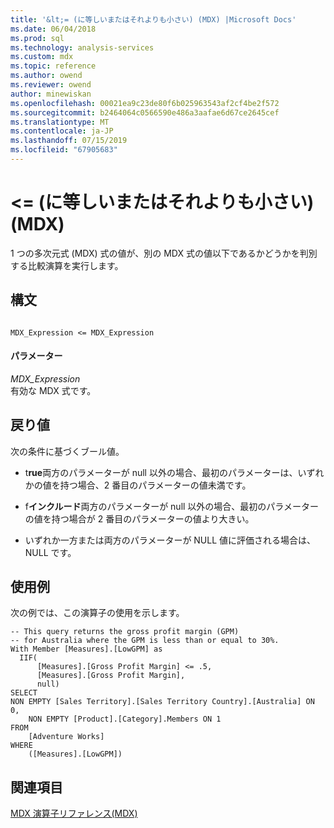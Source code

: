 ```yaml
---
title: '&lt;= (に等しいまたはそれよりも小さい) (MDX) |Microsoft Docs'
ms.date: 06/04/2018
ms.prod: sql
ms.technology: analysis-services
ms.custom: mdx
ms.topic: reference
ms.author: owend
ms.reviewer: owend
author: minewiskan
ms.openlocfilehash: 00021ea9c23de80f6b025963543af2cf4be2f572
ms.sourcegitcommit: b2464064c0566590e486a3aafae6d67ce2645cef
ms.translationtype: MT
ms.contentlocale: ja-JP
ms.lasthandoff: 07/15/2019
ms.locfileid: "67905683"
---
```

# <a name="lt-less-than-or-equal-to-mdx"></a>&lt;= (に等しいまたはそれよりも小さい) (MDX)


  1 つの多次元式 (MDX) 式の値が、別の MDX 式の値以下であるかどうかを判別する比較演算を実行します。  
  
## <a name="syntax"></a>構文  
  
```  
  
MDX_Expression <= MDX_Expression  
```  
  
#### <a name="parameters"></a>パラメーター  
 *MDX_Expression*  
 有効な MDX 式です。  
  
## <a name="return-value"></a>戻り値  
 次の条件に基づくブール値。  
  
-   t**rue**両方のパラメーターが null 以外の場合、最初のパラメーターは、いずれかの値を持つ場合、2 番目のパラメーターの値未満です。  
  
-   f**インクルード**両方のパラメーターが null 以外の場合、最初のパラメーターの値を持つ場合が 2 番目のパラメーターの値より大きい。  
  
-   いずれか一方または両方のパラメーターが NULL 値に評価される場合は、NULL です。  
  
## <a name="examples"></a>使用例  
 次の例では、この演算子の使用を示します。  
  
```  
-- This query returns the gross profit margin (GPM)  
-- for Australia where the GPM is less than or equal to 30%.  
With Member [Measures].[LowGPM] as  
  IIF(  
      [Measures].[Gross Profit Margin] <= .5,  
      [Measures].[Gross Profit Margin],  
      null)  
SELECT   
NON EMPTY [Sales Territory].[Sales Territory Country].[Australia] ON 0,  
    NON EMPTY [Product].[Category].Members ON 1  
FROM  
    [Adventure Works]  
WHERE  
    ([Measures].[LowGPM])  
```  
  
## <a name="see-also"></a>関連項目  
 [MDX 演算子リファレンス&#40;MDX&#41;](../mdx/mdx-operator-reference-mdx.md)  
  
  
